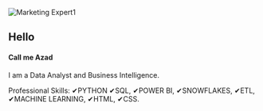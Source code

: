 ![Marketing Expert1](https://github.com/Azad2181/Azad2181/assets/121395998/05281bc8-f6db-485c-bbcc-9fd05ed330f6)

## Hello
#### Call me Azad
I am a Data Analyst and Business Intelligence. 

Professional Skills: 
✔PYTHON
✔SQL, 
✔POWER BI,
✔SNOWFLAKES, 
✔ETL, 
✔MACHINE LEARNING, 
✔HTML, 
✔CSS.











